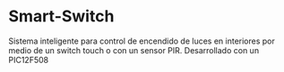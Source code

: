 # Smart-Switch
Sistema inteligente para control de encendido de luces en interiores por medio de un switch touch o con un sensor PIR. Desarrollado con un PIC12F508
